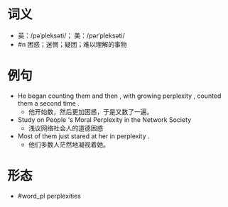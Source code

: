 # 词义
- 英：/pəˈpleksəti/； 美：/pərˈpleksəti/
- #n 困惑；迷惘；疑团；难以理解的事物
# 例句
- He began counting them and then , with growing perplexity , counted them a second time .
	- 他开始数，然后更加困惑，于是又数了一遍。
- Study on People 's Moral Perplexity in the Network Society
	- 浅议网络社会人的道德困惑
- Most of them just stared at her in perplexity .
	- 他们多数人茫然地凝视着她。
# 形态
- #word_pl perplexities
